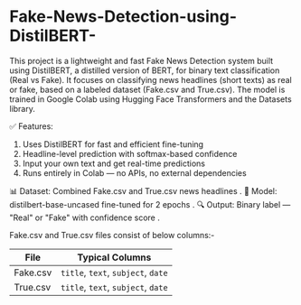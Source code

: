 # Fake-News-Detection-using-DistilBERT-
This project is a lightweight and fast Fake News Detection system built using DistilBERT, a distilled version of BERT, for binary text classification (Real vs Fake).
It focuses on classifying news headlines (short texts) as real or fake, based on a labeled dataset (Fake.csv and True.csv). The model is trained in Google Colab using Hugging Face Transformers and the Datasets library.

✅ Features:
1) Uses DistilBERT for fast and efficient fine-tuning
2) Headline-level prediction with softmax-based confidence
3) Input your own text and get real-time predictions
4) Runs entirely in Colab — no APIs, no external dependencies

📊 Dataset: Combined Fake.csv and True.csv news headlines .
🧠 Model: distilbert-base-uncased fine-tuned for 2 epochs .
🔍 Output: Binary label — "Real" or "Fake" with confidence score .

Fake.csv and True.csv files consist of below columns:-

| File     | Typical Columns                    |
| -------- | ---------------------------------- |
| Fake.csv | `title`, `text`, `subject`, `date` |
| True.csv | `title`, `text`, `subject`, `date` |
